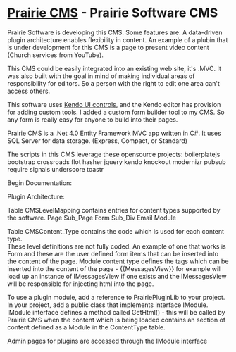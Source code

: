 [Prairie CMS](http://prairiesoft.co/) - Prairie Software CMS
=================================================================
Prairie Software is developing this CMS.  Some features are:  A data-driven plugin architecture enables flexibility in content.  An example of a plubin that is under development for this CMS is a page to present video content (Church services from YouTube).

This CMS could be easily integrated into an existing web site, it's .MVC.   It was also built with the goal in mind of making individual areas of responsibility for editors.   So a person with the right to edit one area can't access others. 

This software uses [Kendo UI controls](http://www.kendoui.com/web.aspx),  and the Kendo editor has provision for adding custom tools.    I added a custom form builder tool to my CMS.   So any form is really easy for anyone to build into their pages.

Prairie CMS is a .Net 4.0 Entity Framework MVC app written in C#.  It uses SQL Server for data storage.  (Express, Compact, or Standard)

The scripts in this CMS leverage these opensource projects:
boilerplatejs
bootstrap
crossroads
flot
hasher
jquery
kendo
knockout
modernizr
pubsub
require
signals
underscore
toastr

Begin Documentation:

Plugin Architecture:

Table CMSLevelMapping contains entries for content types supported by the software.
Page
Sub_Page
Form
Sub_Div
Email
Module

Table CMSContent_Type contains the code which is used for each content type.  
These level definitions are not fully coded.
An example of one that works is Form and these are the user defined form items that can be inserted into the content of the page.
Module content type defines the tags which can be inserted into the content of the page - {{MessagesView}} for example will load up an instance of IMessagesView if one exists and the IMessagesView will be responsible for injecting html into the page.

To use a plugin module, add a reference to PrairiePluginLib to your project.  In your project, add a public class that implements interface IModule.  IModule interface defines a method called GetHtml() - this will be called by Prairie CMS when the content which is being loaded contains an section of content defined as a Module in the ContentType table.

Admin pages for plugins are accessed through the IModule interface